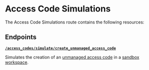 # Access Code Simulations

The Access Code Simulations route contains the following resources:


## Endpoints


[**`/access_codes/simulate/create_unmanaged_access_code`**](./create_unmanaged_access_code.md)

Simulates the creation of an [unmanaged access code](https://docs.seam.co/latest/capability-guides/smart-locks/access-codes/migrating-existing-access-codes) in a [sandbox workspace](../../../core-concepts/workspaces/README.md#sandbox-workspaces).


